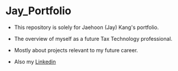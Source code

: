 # Jay_Portfolio

- This repository is solely for Jaehoon (Jay) Kang's portfolio. 

- The overview of myself as a future Tax Technology professional.

- Mostly about projects relevant to my future career.

- Also my [Linkedin](https://www.linkedin.com/in/jaehoonkang/)